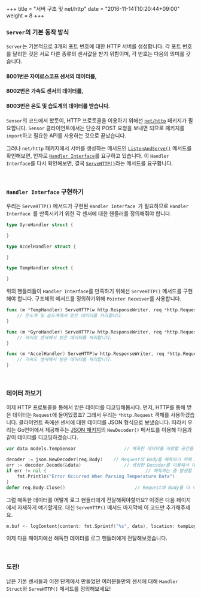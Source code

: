+++
title = "서버 구조 및 net/http"
date = "2016-11-14T10:20:44+09:00"
weight = 8
+++

### `Server`의 기본 동작 방식

`Server`는 기본적으로 3개의 포트 번호에 대한 HTTP 서버를 생성합니다. 각 포트 번호를 달리한 것은 서로 다른 종류의 센서값을 받기 위함이며, 각 번호는 다음의 의미를 갖습니다.

#### 8001번은 자이로스코프 센서의 데이터를,
#### 8002번은 가속도 센서의 데이터를,
#### 8003번은 온도 및 습도계의 데이터를 받습니다.

`Sensor`의 코드에서 봤듯이, HTTP 프로토콜을 이용하기 위해선 [`net/http`](https://golang.org/pkg/net/http/) 패키지가 필요합니다. `Sensor` 클라이언트에서는 단순히 POST 요청을 보내면 되므로 패키지를 `import`하고 필요한 API를 사용하는 것으로 끝났습니다.

그러나 `net/http` 패키지에서 서버를 생성하는 메서드인 [`ListenAndServe()`](https://golang.org/pkg/net/http/#ListenAndServe) 메서드를 확인해보면, 인자로 [`Handler Interface`](https://golang.org/pkg/net/http/#Handler)를 요구하고 있습니다. 이 `Handler Interface`를 다시 확인해보면, 결국 [`ServeHTTP()`](https://golang.org/pkg/net/http/#HandlerFunc)라는 메서드를 요구합니다.

<br>

### `Handler Interface` 구현하기

우리는 `ServeHTTP()` 메서드가 구현된 `Handler Interface `가 필요하므로  `Handler Interface `를 만족시키기 위한 각 센서에 대한 핸들러를 정의해줘야 합니다.

```go
type GyroHandler struct {

}

type AccelHandler struct {

}

type TempHandler struct {

}
```

위의 핸들러들이 `Handler Interface`를 만족하기 위해선 `ServeHTTP()` 메서드를 구현해야 합니다. 구조체의 메서드를 정의하기위해 `Pointer Receiver`를 사용합니다.
```go
func (m *TempHandler) ServeHTTP(w http.ResponseWriter, req *http.Request) {
	// 온도계 및 습도계에서 받은 데이터를 처리합니다.
}

func (m *GyroHandler) ServeHTTP(w http.ResponseWriter, req *http.Request) {
	// 자이로 센서에서 받은 데이터를 처리합니다.
}

func (m *AccelHandler) ServeHTTP(w http.ResponseWriter, req *http.Request) {
	// 가속도 센서에서 받은 데이터를 처리합니다.
}
```

<br>

### 데이터 까보기

이제 HTTP 프로토콜을 통해서 받은 데이터를 디코딩해봅시다. 먼저, HTTP를 통해 받은 데이터는 `Request`에 들어있겠죠? 그래서 우리는 `*http.Request` 객체를 사용하겠습니다. 클라이언트 측에선 센서에 대한 데이터를 JSON 형식으로 보냈습니다. 따라서 우리는 Go언어에서 제공해주는 [JSON 패키지](https://golang.org/pkg/encoding/json/#Unmarshal)의 `NewDecoder()` 메서드를 이용해 다음과 같이 데이터를 디코딩하겠습니다.
```go
var data models.TempSensor					// 해독한 데이터를 저장할 공간을 만들어줍니다.

decoder := json.NewDecoder(req.Body)	// Request의 Body를 해독하기 위해 JSON 패키지에서 Decoder를 새로 생성해줍니다.
err := decoder.Decode(&data)				// 생성한 Decoder를 이용해서 데이터를 해독하고 저장합니다.
if err != nil {										// 해독하는 중 발생할 수 있는 에러를 처리하기 위한 문구입니다. 이건 다음 페이지에서 설명할게요 :)
	fmt.Println("Error Occurred When Parsing Temperature Data")
}
defer req.Body.Close()							// Request의 Body를 더 이상 읽을 필요가 없으면 닫아줍니다.
```

그럼 해독한 데이터를 어떻게 로그 핸들러에게 전달해줘야할까요? 이것은 다음 페이지에서 자세하게 얘기할게요. 대신 `ServeHTTP()` 메서드 마지막에 이 코드만 추가해주세요.
```go
m.buf <- logContent{content: fmt.Sprintf("%s", data), location: tempLog, sensorName: data.Name}
```

이제 다음 페이지에선 해독한 데이터를 로그 핸들러에게 전달해보겠습니다.

<br>

### 도전!

남은 기본 센서들과 이전 단계에서 만들었던 여러분들만의 센서에 대해 `Handler Struct`와 `ServeHTTP()` 메서드를 정의해보세요!
